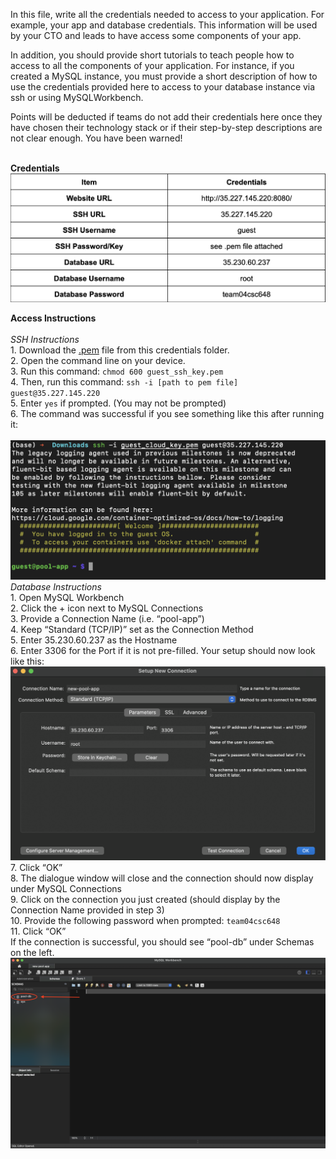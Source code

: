 In this file, write all the credentials needed to access to your application. For example, your app and database credentials.
This information will be used by your CTO and leads to have access some components of your app. 

In addition, you should provide short tutorials to teach people how to access to all the 
components of your application. For instance, if you created a MySQL instance, you must provide 
a short description of how to use the credentials provided here to access to your database instance via ssh or 
using MySQLWorkbench. 

Points will be deducted if teams do not add their credentials here once they have chosen their 
technology stack or if their step-by-step descriptions are not clear enough. You have been warned! 

<br>**Credentials**
<br><img src="credentials table.png">

**Access Instructions**</br>
<br>*SSH Instructions*
<br>1. Download the [.pem](guest_ssh_key.pem) file from this credentials folder.
<br>2. Open the command line on your device.
<br>3. Run this command: `chmod 600 guest_ssh_key.pem`
<br>4. Then, run this command:
`ssh -i [path to pem file] guest@35.227.145.220`
<br>5. Enter `yes` if prompted. (You may not be prompted)
<br>6. The command was successful if you see something like this after running it:</br>
<br><img src="successful ssh.png"></br>
*Database Instructions*
<br> 1. Open MySQL Workbench
<br> 2. Click the + icon next to MySQL Connections
<br> 3. Provide a Connection Name (i.e. “pool-app”)
<br> 4. Keep “Standard (TCP/IP)” set as the Connection Method
<br> 5. Enter 35.230.60.237 as the Hostname
<br> 6. Enter 3306 for the Port if it is not pre-filled. Your setup should now look like this:
<br><img src="MySQL connection setup.png">
<br> 7. Click “OK” 
<br> 8. The dialogue window will close and the connection should now display under MySQL Connections
<br> 9. Click on the connection you just created (should display by the Connection Name provided in step 3)
<br> 10. Provide the following password when prompted: `team04csc648`
<br> 11. Click “OK”
<br>If the connection is successful, you should see “pool-db” under Schemas on the left.
<br><img src="successful db connection.png">


